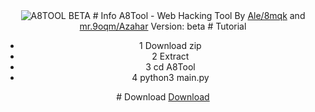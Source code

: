 <center>
  <img src="https://k.top4top.io/p_2306syous1.png" alt="A8TOOL BETA">
  # Info
  A8Tool - Web Hacking Tool
  By <a href="https://www.tiktok.com/@ds.8mqk">Ale/8mqk</a> and <a href="https://www.tiktok.com/@mr.9oqm">mr.9oqm/Azahar</a>
  Version: beta
  # Tutorial
  <ul>
    <li>1 Download zip</li>
    <li>2 Extract</li>
    <li>3 cd A8Tool</li>
    <li>4 python3 main.py</li>
  </ul>
  # Download
  <a href="https://top4top.io/del03373fff314543673b286536ee2c8d57.html">Download</a>
<center>
